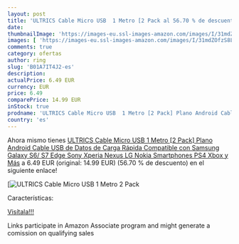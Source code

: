 ```yaml
---
layout: post
title: 'ULTRICS Cable Micro USB  1 Metro [2 Pack al 56.70 % de descuento'
date: 
thumbnailImage: 'https://images-eu.ssl-images-amazon.com/images/I/31mdZOfzS8L._SL200_.jpg'
images: [ 'https://images-eu.ssl-images-amazon.com/images/I/31mdZOfzS8L._SL200_.jpg' ]
comments: true
category: ofertas
author: ring
slug: 'B01A7IT4J2-es'
description:
actualPrice: 6.49 EUR
currency: EUR
price: 6.49
comparePrice: 14.99 EUR
inStock: true
prodname: 'ULTRICS Cable Micro USB  1 Metro [2 Pack] Plano Android Cable USB de Datos de Carga Rápida Compatible con Samsung Galaxy S6/ S7 Edge  Sony Xperia  Nexus  LG  Nokia Smartphones  PS4  Xbox y Más'
country: 'es'
---
```


Ahora mismo tienes [ULTRICS Cable Micro USB  1 Metro [2 Pack] Plano Android Cable USB de Datos de Carga Rápida Compatible con Samsung Galaxy S6/ S7 Edge  Sony Xperia  Nexus  LG  Nokia Smartphones  PS4  Xbox y Más](https://www.amazon.es/dp/B01A7IT4J2/?tag=tolees-21) a 6.49 EUR (original: 14.99 EUR) (56.70 %  de descuento) en el siguiente enlace!

[![ULTRICS Cable Micro USB  1 Metro [2 Pack](https://images-eu.ssl-images-amazon.com/images/I/31mdZOfzS8L._SL200_.jpg)](https://www.amazon.es/dp/B01A7IT4J2/?tag=tolees-21)

Características:


[Visítala!!!](https://www.amazon.es/dp/B01A7IT4J2/?tag=tolees-21)

Links participate in Amazon Associate program and might generate a comission on qualifying sales
